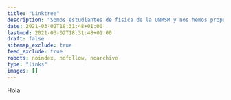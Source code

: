 ```yaml
---
title: "Linktree"
description: "Somos estudiantes de física de la UNMSM y nos hemos propuesto hacer tu viaje por la física más accesible"
date: 2021-03-02T18:31:48+01:00
lastmod: 2021-03-02T18:31:48+01:00
draft: false
sitemap_exclude: true
feed_exclude: true
robots: noindex, nofollow, noarchive
type: "links"
images: []
---
```


Hola